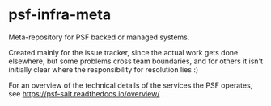 # psf-infra-meta
Meta-repository for PSF backed or managed systems.

Created mainly for the issue tracker, since the actual work gets done
elsewhere, but some problems cross team boundaries, and for others it isn't
initially clear where the responsibility for resolution lies :)

For an overview of the technical details of the services the PSF operates,
see https://psf-salt.readthedocs.io/overview/ .
